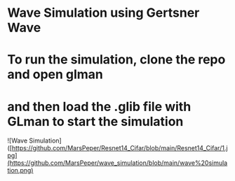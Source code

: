 # Wave Simulation using Gertsner Wave
# To run the simulation, clone the repo and open glman
# and then load the .glib file with GLman to start the simulation
![Wave Simulation]([https://github.com/MarsPeper/Resnet14_Cifar/blob/main/Resnet14_Cifar/1.jpg](https://github.com/MarsPeper/wave_simulation/blob/main/wave%20simulation.png)
